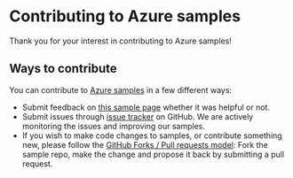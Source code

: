 # Contributing to Azure samples

Thank you for your interest in contributing to Azure samples!

## Ways to contribute

You can contribute to [Azure samples](https://github.com/Azure-Samples/network-dotnet-manage-internal-load-balancers) in a few different ways:

- Submit feedback on [this sample page](https://azure.microsoft.com/documentation/samples/network-dotnet-manage-internal-load-balancers/) whether it was helpful or not.  
- Submit issues through [issue tracker](https://github.com/Azure-Samples/network-dotnet-manage-internal-load-balancers/issues) on GitHub. We are actively monitoring the issues and improving our samples.
- If you wish to make code changes to samples, or contribute something new, please follow the [GitHub Forks / Pull requests model](https://help.github.com/articles/fork-a-repo/): Fork the sample repo, make the change and propose it back by submitting a pull request.